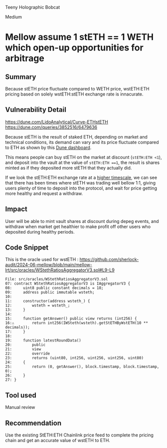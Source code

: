 Teeny Holographic Bobcat

Medium

# Mellow assume 1 stETH == 1 WETH which open-up opportunities for arbitrage

## Summary
Because stETH price fluctuate compared to WETH price, wstETH:ETH pricing based on solely wstETH:stETH exchange rate is innacurate.

## Vulnerability Detail
https://dune.com/LidoAnalytical/Curve-ETHstETH
https://dune.com/queries/3852516/6479636

Because stETH is the result of staked ETH, depending on market and technical conditions, its demand can vary and its price fluctuate compared to ETH as shown by this [Dune dashboard](https://dune.com/queries/3301517/5529782). 

This means people can buy stETH on the market at discount (`stETH:ETH <1`), and deposit into the vault at the value of `stETH:ETH ==1`, the result is shares minted as if they deposited more stETH that they actually did.

If we look the stETH:ETH exchange rate at a [higher timescale](https://dune.com/LidoAnalytical/Curve-ETHstETH), we can see that there has been times where stETH was trading well bellow 1:1, giving users plenty of time to deposit into the protocol, and wait for price getting more healthy and request a withdraw.

## Impact
User will be able to mint vault shares at discount during depeg events, and withdraw when market get healthier to make profit off other users who deposited during healthy periods.

## Code Snippet

This is the oracle used for wstETH : https://github.com/sherlock-audit/2024-06-mellow/blob/main/mellow-lrt/src/oracles/WStethRatiosAggregatorV3.sol#L9-L9

```solidity
File: src/oracles/WStethRatiosAggregatorV3.sol
07: contract WStethRatiosAggregatorV3 is IAggregatorV3 {
08:     uint8 public constant decimals = 18;
09:     address public immutable wsteth;
10: 
11:     constructor(address wsteth_) {
12:         wsteth = wsteth_;
13:     }
14: 
15:     function getAnswer() public view returns (int256) {
16:⚠		return int256(IWSteth(wsteth).getStETHByWstETH(10 ** decimals));
17:     }
18: 
19:     function latestRoundData()
20:         public
21:         view
22:         override
23:         returns (uint80, int256, uint256, uint256, uint80)
24:     {
25:         return (0, getAnswer(), block.timestamp, block.timestamp, 0);
26:     }
27: }
```

## Tool used
Manual review

## Recommendation
Use the existing StETH:ETH Chainlink price feed to complete the pricing chain and get an accurate value of wstETH to ETH.